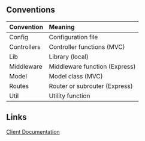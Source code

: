 ## Conventions

| Convention  | Meaning                       |
| :---------- | :---------------------------- |
| Config      | Configuration file            |
| Controllers | Controller functions (MVC)    |
| Lib         | Library (local)               |
| Middleware  | Middleware function (Express) |
| Model       | Model class (MVC)             |
| Routes      | Router or subrouter (Express) |
| Util        | Utility function              |

## Links

[Client Documentation](https://fictional-chainsaw-8092472b.pages.github.io/client/docs/TypeDoc/)
